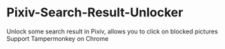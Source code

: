 # Pixiv-Search-Result-Unlocker
Unlock some search result in Pixiv, allows you to click on blocked pictures  
Support Tampermonkey on Chrome
